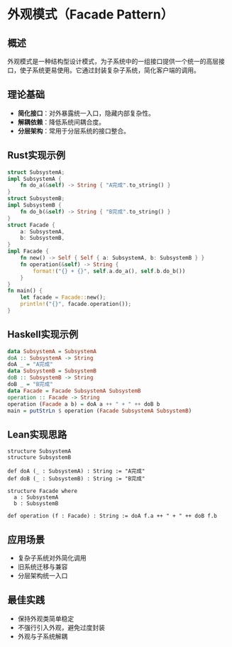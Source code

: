 # 外观模式（Facade Pattern）

## 概述

外观模式是一种结构型设计模式，为子系统中的一组接口提供一个统一的高层接口，使子系统更易使用。它通过封装复杂子系统，简化客户端的调用。

## 理论基础

- **简化接口**：对外暴露统一入口，隐藏内部复杂性。
- **解耦依赖**：降低系统间耦合度。
- **分层架构**：常用于分层系统的接口整合。

## Rust实现示例

```rust
struct SubsystemA;
impl SubsystemA {
    fn do_a(&self) -> String { "A完成".to_string() }
}
struct SubsystemB;
impl SubsystemB {
    fn do_b(&self) -> String { "B完成".to_string() }
}
struct Facade {
    a: SubsystemA,
    b: SubsystemB,
}
impl Facade {
    fn new() -> Self { Self { a: SubsystemA, b: SubsystemB } }
    fn operation(&self) -> String {
        format!("{} + {}", self.a.do_a(), self.b.do_b())
    }
}
fn main() {
    let facade = Facade::new();
    println!("{}", facade.operation());
}
```

## Haskell实现示例

```haskell
data SubsystemA = SubsystemA
doA :: SubsystemA -> String
doA _ = "A完成"
data SubsystemB = SubsystemB
doB :: SubsystemB -> String
doB _ = "B完成"
data Facade = Facade SubsystemA SubsystemB
operation :: Facade -> String
operation (Facade a b) = doA a ++ " + " ++ doB b
main = putStrLn $ operation (Facade SubsystemA SubsystemB)
```

## Lean实现思路

```lean
structure SubsystemA
structure SubsystemB

def doA (_ : SubsystemA) : String := "A完成"
def doB (_ : SubsystemB) : String := "B完成"

structure Facade where
  a : SubsystemA
  b : SubsystemB

def operation (f : Facade) : String := doA f.a ++ " + " ++ doB f.b
```

## 应用场景

- 复杂子系统对外简化调用
- 旧系统迁移与兼容
- 分层架构统一入口

## 最佳实践

- 保持外观类简单稳定
- 不强行引入外观，避免过度封装
- 外观与子系统解耦
